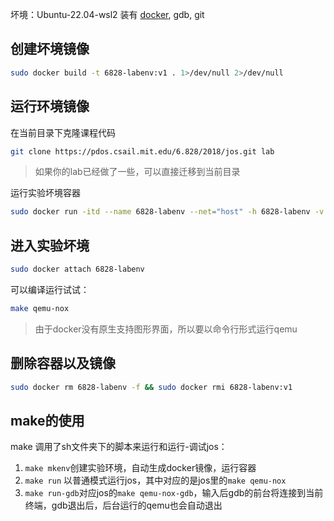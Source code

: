 坏境：Ubuntu-22.04-wsl2 装有 [docker](https://docs.docker.com/engine/install/), gdb, git

## 创建坏境镜像

```bash
sudo docker build -t 6828-labenv:v1 . 1>/dev/null 2>/dev/null
```

## 运行环境镜像

在当前目录下克隆课程代码
```bash
git clone https://pdos.csail.mit.edu/6.828/2018/jos.git lab
```

> 如果你的lab已经做了一些，可以直接迁移到当前目录

运行实验坏境容器
```bash
sudo docker run -itd --name 6828-labenv --net="host" -h 6828-labenv -v $(pwd)/lab:/lab 6828-labenv:v1 /bin/bash
```

## 进入实验坏境

```bash
sudo docker attach 6828-labenv
```

可以编译运行试试：

```bash
make qemu-nox
```

> 由于docker没有原生支持图形界面，所以要以命令行形式运行qemu

## 删除容器以及镜像

```bash
sudo docker rm 6828-labenv -f && sudo docker rmi 6828-labenv:v1
```

## make的使用

make 调用了sh文件夹下的脚本来运行和运行-调试jos：
1. `make mkenv`创建实验环境，自动生成docker镜像，运行容器
2. `make run` 以普通模式运行jos，其中对应的是jos里的`make qemu-nox`
3. `make run-gdb`对应jos的`make qemu-nox-gdb`，输入后gdb的前台将连接到当前终端，gdb退出后，后台运行的qemu也会自动退出